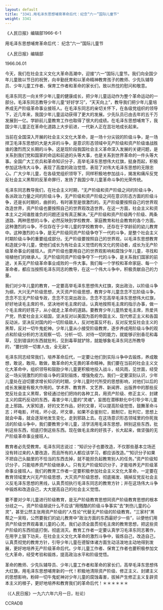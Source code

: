 ```yaml
---
layout: default
title: "3341.用毛泽东思想哺育革命后代：纪念“六一”国际儿童节"
weight: 3341
---
```


《人民日报》编辑部1966-6-1

用毛泽东思想哺育革命后代： 纪念“六一”国际儿童节

《人民日报》编辑部

1966.06.01

今天，我们在社会主义文化大革命高潮中，迎接“六一”国际儿童节。我们向全国少年儿童致以节日的祝贺，向辛勤抚育和以革命精神教育孩子的教师、少先队辅导员、少年儿童工作者、保育工作者和革命的家长们，致以热忱的慰问和敬意。

毛泽东同志一向关怀少年儿童的健康成长，把少年儿童运动作为整个革命运动的一部分。毛泽东同志教导少年儿童“好好学习”，“天天向上”，教导我们把少年儿童培养成无产阶级革命事业接班人。在毛泽东同志的亲切关怀下，在各级党组织的领导下，近几年来，我国少年儿童运动获得了更大的发展。少先队员已由去年的五千万发展到一亿。学龄前儿童教育工作也取得了很大的成绩。在毛泽东思想哺育下，我国少年儿童正在革命化道路上大步前进，一代新人正在茁壮地成长起来。

当前在全国深入开展的社会主义文化大革命，是一场十分尖锐的阶级斗争，是一场捍卫毛泽东思想的大是大非的斗争，是意识形态领域中无产阶级和资产阶级谁战胜谁的激烈而又长期的斗争。这是现阶段我国社会主义革命深入发展的关键问题，是关系到我们党和国家的命运和前途的头等大事，也是关系到世界革命的一件头等大事。全国广大工农兵和革命知识分子，高举毛泽东思想伟大红旗，挺身而起，积极参加这场伟大斗争，表现了高度的政治觉悟，表现了对伟大毛泽东思想的无限忠心。广大少年儿童，在各级党组织领导下，同样积极地参加战斗，揭发和痛斥反党反社会主义黑帮的反革命罪行，发扬了我国少年儿童革命斗争的光荣传统。

毛泽东同志教导我们，在社会主义时期，“无产阶级和资产阶级之间的阶级斗争，各派政治力量之间的阶级斗争，无产阶级和资产阶级之间在意识形态方面的阶级斗争，还是长时期的，曲折的，有时甚至是很激烈的。无产阶级要按照自己的世界观改造世界，资产阶级也要按照自己的世界观改造世界。在这一方面，社会主义和资本主义之间谁胜谁负的问题还没有真正解决。”无产阶级和资产阶级两个阶级、两条道路、两种思想的斗争，必然反映到学校教育、家庭教育和社会教育的各个方面。这种激烈的斗争，不仅存在于少年儿童的学校教育中，还存在于学龄前的幼儿教育中。这种激烈的斗争，是无产阶级同资产阶级争夺下一代的斗争，是整个社会主义时期阶级斗争的重要组成部分。无产阶级要按照自己的世界观，以毛泽东思想教育和造就少年儿童，使他们成长为有社会主义觉悟的有文化的劳动者，成长为无产阶级革命事业的接班人。资产阶级也要用自己的世界观影响和腐蚀少年儿童，寻找和培植他们的继承人。无产阶级同资产阶级争夺下一代的斗争，是关系我们国家的前途，关系无产阶级革命事业成败的一件大事。我们每一个学校和革命家庭、每一个革命者，都应当按照毛泽东同志的教导，在这一个伟大斗争中，积极贡献自己的力量。

我们对少年儿童的教育，一定要高举毛泽东思想伟大红旗，突出政治，以阶级斗争为纲，大兴无产阶级思想，大灭资产阶级思想，教育少年儿童念念不忘阶级斗争，念念不忘无产阶级专政，念念不忘突出政治，念念不忘高举毛泽东思想伟大红旗，好好地读毛主席的书，坚决地听毛主席的话，认真地按照毛主席的指示办事，做一个毛主席的好孩子，从小就走上革命的道路。要教育少年儿童热爱毛主席，热爱共产党，热爱社会主义祖国，坚决反对以美国为首的帝国主义、现代修正主义和各国反动派，坚决反对国内的一切阶级敌人，反对地富反坏右，反对反党反社会主义的黑帮，反对一切牛鬼蛇神。少年儿童从小接受阶级教育，逐步养成用阶级斗争的观点和阶级分析的方法观察一切、分析一切、对待一切的能力，就能够识别香花和毒草，见到错误的东西就批判，见到毒草就铲除，就能够象毛泽东同志所教导的，“要扫除一切害人虫，全无敌”。

毛泽东同志经常我们，培养革命后代，一定要让他们到实际斗争中去锻炼，养成敢想，敢说，敢闯，敢做，敢革命的大无畏的革命精神。我们要在当前的社会主义文化大革命中，组织领导和鼓励少年儿童更积极地投入战斗，经风雨，见世面，经受这一场尖锐激烈的阶级斗争的深刻锻炼，增强免疫力。我们一定要深刻认识，少年儿童处在迫切要求增长知识的时期，少年儿童时代所受的思想影响，对他们以后的成长发展是有极大作用的。学术界、教育界、文艺界、新闻界、出版界中的那些反党反社会主义黑帮，曾经通过他们把持的各种工具，用资产阶级、修正主义、封建主义的腐朽反动的东西，毒害少年儿童的“灵魂”，妄图在潜移默化中引导少年儿童走上邪路。大家知道，好的文艺作品，好的文章，可以提高阶级觉悟，鼓舞革命斗志；坏电影，坏戏，坏小说，坏文章，如果不会鉴别它，抵制它，批判它，思想上就会中毒，就会逐渐地发生变化，走到邪路上去。在这场意识形态领域里的你死我活的阶级斗争中，我们要教育少年儿童，活学活用毛泽东思想，辨别这些东西，批判这些东西，彻底打倒这些东西。现在做毛主席的好孩子，长大起来，做坚强的无产阶级革命事业接班人。

教育者必先受教育。毛泽东同志说过：“知识分子也要改造，不仅那些基本立场还没有转过来的人要改造，而且所有的人都应该学习，都应该改造。”“知识分子如果不把自己头脑里的不恰当的东西去掉，就不能担负起教育别人的任务。”资产阶级知识分子，只能培养资产阶级继承人。只有无产阶级知识分子，才能培养无产阶级革命事业接班人。我们的教育工作者一定要积极参加社会主义文化大革命，一定要在教育领域里大兴无产阶级思想，大灭资产阶级思想，彻底揭发、搞掉反党反社会主义反毛泽东思想的黑线，认真贯彻执行毛泽东同志的教育方针；并在这场伟大斗争中锻炼和改造自己，大大提高自己的社会主义觉悟。

要不要对少年儿童进行阶级教育，是无产阶级教育思想同资产阶级教育思想的根本分歧之一。资产阶级胡说什么不应该“用残酷的阶级斗争事实”去“刺伤儿童的心灵”，甚至公然主张用资产阶级的“人性论”代替无产阶级的阶级教育。“三家村”黑帮之一吴晗，公然要我们的幼儿教育中“政治方面的东西最好少一些”，以便他们用资产阶级世界观毒害儿童的心灵。我们必须全面贯彻毛主席的教育思想，把这些资产阶级的东西彻底打倒，彻底消灭。教育工作者一定要认真学习毛泽东同志著作，在用字上狠下功夫，在社会主义文化大革命的激烈斗争中，锻炼自己，改造自己，认真贯彻党的教育方针，引导少年儿童在德智体诸方面生动活泼地主动地得到发展，更好地培养无产阶级革命后代。少年儿童工作者、保育工作者也要积极参加文化大革命，经受考验和锻炼，提高政治水平和阶级觉悟。

革命的教师、少先队辅导员、少年儿童工作者和革命的家长们，高举毛泽东思想伟大红旗，用毛泽东思想哺育新的一代！积极地清除资产阶级、修正主义、封建主义的思想影响，粉碎一切牛鬼蛇神对少年儿童的腐蚀毒害，拔掉产生修正主义复辟资本主义的根子，更好地培养和教育我们的革命后代！＊＊＊＊＊＊

（《人民日报》一九六六年六月一日，社论）

CCRADB

